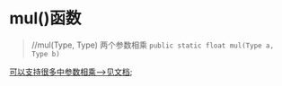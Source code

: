 # mul()函数

>//mul(Type, Type) 两个参数相乘
`public static float mul(Type a, Type b)`

[可以支持很多中参数相乘-->见文档](https://docs.unity3d.com/Packages/com.unity.mathematics@1.2/api/Unity.Mathematics.math.mul.html#Unity_Mathematics_math_mul_Unity_Mathematics_float2x4_Unity_Mathematics_float4_);


